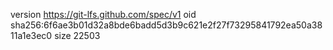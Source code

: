 version https://git-lfs.github.com/spec/v1
oid sha256:6f6ae3b01d32a8bde6badd5d3b9c621e2f27f73295841792ea50a3811a1e3ec0
size 22503
